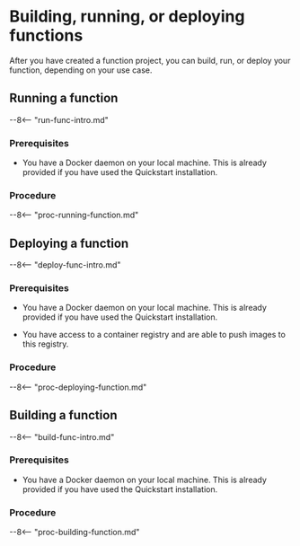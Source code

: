 # Building, running, or deploying functions

After you have created a function project, you can build, run, or deploy your function, depending on your use case.

## Running a function

--8<-- "run-func-intro.md"

### Prerequisites

- You have a Docker daemon on your local machine. This is already provided if you have used the Quickstart installation.

### Procedure

--8<-- "proc-running-function.md"

## Deploying a function

--8<-- "deploy-func-intro.md"

### Prerequisites

- You have a Docker daemon on your local machine. This is already provided if you have used the Quickstart installation.

- You have access to a container registry and are able to push images to this registry.

### Procedure

--8<-- "proc-deploying-function.md"

## Building a function

--8<-- "build-func-intro.md"

### Prerequisites

- You have a Docker daemon on your local machine. This is already provided if you have used the Quickstart installation.

### Procedure

--8<-- "proc-building-function.md"
